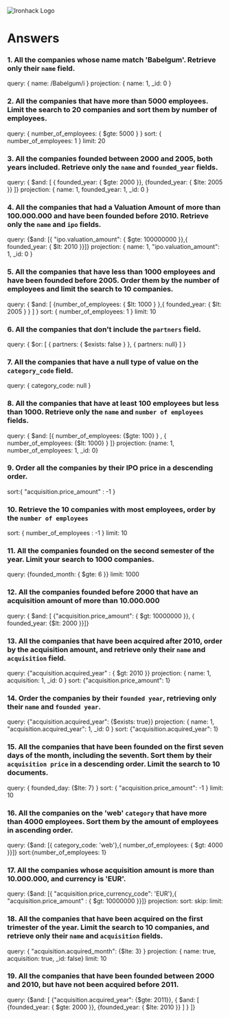![Ironhack Logo](https://i.imgur.com/1QgrNNw.png)

# Answers

### 1. All the companies whose name match 'Babelgum'. Retrieve only their `name` field.

query: { name: /Babelgum/i }
projection:  { name: 1, _id: 0 }

### 2. All the companies that have more than 5000 employees. Limit the search to 20 companies and sort them by **number of employees**.

query: { number_of_employees: { $gte:  5000 } }
sort: { number_of_employees: 1 }
limit: 20

### 3. All the companies founded between 2000 and 2005, both years included. Retrieve only the `name` and `founded_year` fields.

query: { $and: [ { founded_year: { $gte:  2000 }}, {founded_year: { $lte: 2005 }}  ]}
projection:  { name: 1, founded_year: 1, _id: 0 }

### 4. All the companies that had a Valuation Amount of more than 100.000.000 and have been founded before 2010. Retrieve only the `name` and `ipo` fields.

query: {$and: [{ "ipo.valuation_amount": { $gte: 100000000 }},{ founded_year: { $lt: 2010 }}]}
projection: { name: 1, "ipo.valuation_amount": 1, _id: 0 }

### 5. All the companies that have less than 1000 employees and have been founded before 2005. Order them by the number of employees and limit the search to 10 companies.

query: { $and: [ {number_of_employees: { $lt: 1000 } },{ founded_year: { $lt: 2005 } } ] }
sort: { number_of_employees: 1  }
limit: 10

### 6. All the companies that don't include the `partners` field.

query: { $or: [ { partners: { $exists: false } }, { partners: null} ] }

### 7. All the companies that have a null type of value on the `category_code` field.

query: { category_code: null }

### 8. All the companies that have at least 100 employees but less than 1000. Retrieve only the `name` and `number of employees` fields.

query: { $and: [{ number_of_employees: {$gte: 100} } , { number_of_employees: {$lt: 1000} } ]}
projection: {name: 1, number_of_employees: 1, _id: 0}


### 9. Order all the companies by their IPO price in a descending order.

sort:{ "acquisition.price_amount" : -1 }

### 10. Retrieve the 10 companies with most employees, order by the `number of employees`

sort: { number_of_employees : -1 }
limit: 10

### 11. All the companies founded on the second semester of the year. Limit your search to 1000 companies.

query: {founded_month: { $gte: 6 }}
limit: 1000

### 12. All the companies founded before 2000 that have an acquisition amount of more than 10.000.000

query: { $and: [ {"acquisition.price_amount": { $gt: 10000000  }}, { founded_year: {$lt: 2000 }}]}

### 13. All the companies that have been acquired after 2010, order by the acquisition amount, and retrieve only their `name` and `acquisition` field.

query: {"acquisition.acquired_year" : { $gt: 2010  }}
projection: { name: 1, acquisition: 1, _id: 0 }
sort: {"acquisition.price_amount": 1}

### 14. Order the companies by their `founded year`, retrieving only their `name` and `founded year`.

query: {"acquisition.acquired_year": {$exists: true}}
projection: { name: 1, "acquisition.acquired_year": 1, _id: 0 }
sort: {"acquisition.acquired_year": 1}

### 15. All the companies that have been founded on the first seven days of the month, including the seventh. Sort them by their `acquisition price` in a descending order. Limit the search to 10 documents.

query: { founded_day: {$lte: 7} }
sort: { "acquisition.price_amount": -1 }
limit: 10

### 16. All the companies on the 'web' `category` that have more than 4000 employees. Sort them by the amount of employees in ascending order.

query: {$and: [{ category_code: 'web'},{ number_of_employees: { $gt: 4000 }}]}
sort:{number_of_employees: 1}

### 17. All the companies whose acquisition amount is more than 10.000.000, and currency is 'EUR'.

query: {$and: [{ "acquisition.price_currency_code": 'EUR'},{ "acquisition.price_amount" : { $gt: 10000000 }}]}
projection:
sort:
skip:
limit:

### 18. All the companies that have been acquired on the first trimester of the year. Limit the search to 10 companies, and retrieve only their `name` and `acquisition` fields.

query: { "acquisition.acquired_month": {$lte: 3} }
projection: { name: true, acquisition: true, _id: false}
limit: 10

### 19. All the companies that have been founded between 2000 and 2010, but have not been acquired before 2011.

query:
{$and: [
	{"acquisition.acquired_year": {$gte: 2011}},
	{ $and:
		[
			{founded_year: { $gte: 2000 }},
			{founded_year: { $lte: 2010 }}
		]
	}
]}
